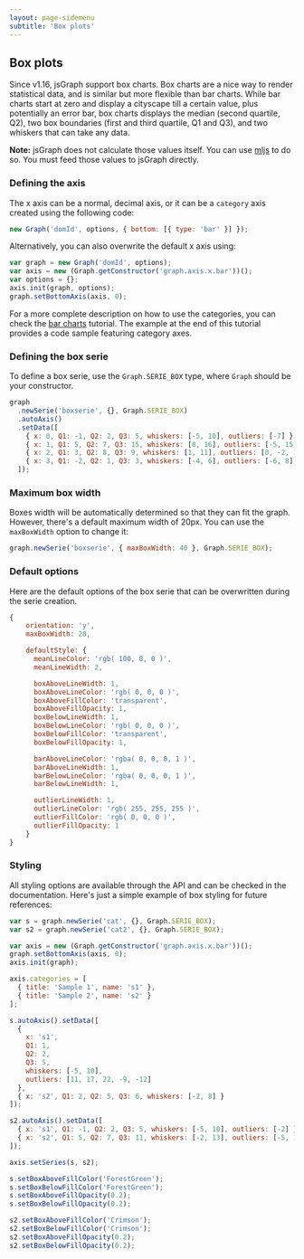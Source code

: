 ```yaml
---
layout: page-sidemenu
subtitle: 'Box plots'
---
```

## Box plots
Since v1.16, jsGraph support box charts. Box charts are a nice way to render statistical data, and is similar but more flexible than bar charts. While bar charts start at zero and display a cityscape till a certain value, plus potentially an error bar, box charts displays the median (second quartile, Q2), two box boundaries (first and third quartile, Q1 and Q3), and two whiskers that can take any data.

**Note:** jsGraph does not calculate those values itself. You can use [mljs](http://github.com/cheminfo/mljs) to do so. You must feed those values to jsGraph directly.

### <a id="definition"></a> Defining the axis

The x axis can be a normal, decimal axis, or it can be a `category` axis created using the following code:

```javascript
new Graph('domId', options, { bottom: [{ type: 'bar' }] });
```

Alternatively, you can also overwrite the default x axis using:

```javascript
var graph = new Graph('domId', options);
var axis = new (Graph.getConstructor('graph.axis.x.bar'))();
var options = {};
axis.init(graph, options);
graph.setBottomAxis(axis, 0);
```

For a more complete description on how to use the categories, you can check the [bar charts](./barchars.html) tutorial. The example at the end of this tutorial provides a code sample featuring category axes.

### <a id="definition-serie"></a> Defining the box serie

To define a box serie, use the `Graph.SERIE_BOX` type, where `Graph` should be your constructor.

```javascript
graph
  .newSerie('boxserie', {}, Graph.SERIE_BOX)
  .autoAxis()
  .setData([
    { x: 0, Q1: -1, Q2: 2, Q3: 5, whiskers: [-5, 10], outliers: [-7] },
    { x: 1, Q1: 5, Q2: 7, Q3: 15, whiskers: [0, 16], outliers: [-5, 15] },
    { x: 2, Q1: 3, Q2: 8, Q3: 9, whiskers: [1, 11], outliers: [0, -2, 12] },
    { x: 3, Q1: -2, Q2: 1, Q3: 3, whiskers: [-4, 6], outliers: [-6, 8] }
  ]);
```

<div id="example-1" class="jsgraph-example"></div>
<script>
	var graph = new Graph( "example-1" );
	graph.resize( 400, 300 );

graph
.newSerie( 'cat2', {}, Graph.SERIE_BOX )
.autoAxis()
.setData( [
{ x: 0, Q1: -1, Q2: 2, Q3: 5, whiskers: [-5,10], outliers: [ -7 ] },
{ x: 1, Q1: 5, Q2: 7, Q3: 15, whiskers: [-3,16], outliers: [ -5, 15 ] },
{ x: 2, Q1: 3, Q2: 8, Q3: 9, whiskers: [1,11], outliers: [ 0, -2, 12 ] },
{ x: 3, Q1: -2, Q2: 1, Q3: 3, whiskers: [-4,6], outliers: [ -6, 8 ] }
] );

    graph.draw();

</script>

### <a id="max-box-width"></a> Maximum box width

Boxes width will be automatically determined so that they can fit the graph. However, there's a default maximum width of 20px. You can use the `maxBoxWidth` option to change it:

```javascript
graph.newSerie('boxserie', { maxBoxWidth: 40 }, Graph.SERIE_BOX);
```

<div id="example-2" class="jsgraph-example"></div>
<script>
	var graph = new Graph( "example-2" );
	graph.resize( 400, 300 );

graph
.newSerie( 'cat2', { maxBoxWidth: 40 }, Graph.SERIE_BOX )
.autoAxis()
.setData( [
{ x: 0, Q1: -1, Q2: 2, Q3: 5, whiskers: [-5,10], outliers: [ -7 ] },
{ x: 1, Q1: 5, Q2: 7, Q3: 15, whiskers: [-3,16], outliers: [ -5, 15 ] },
{ x: 2, Q1: 3, Q2: 8, Q3: 9, whiskers: [1,11], outliers: [ 0, -2, 12 ] },
{ x: 3, Q1: -2, Q2: 1, Q3: 3, whiskers: [-4,6], outliers: [ -6, 8 ] }
] );

    graph.draw();

</script>

### <a id="default-options"></a> Default options

Here are the default options of the box serie that can be overwritten during the serie creation.

```javascript
{
	orientation: 'y',
	maxBoxWidth: 20,

	defaultStyle: {
	  meanLineColor: 'rgb( 100, 0, 0 )',
	  meanLineWidth: 2,

	  boxAboveLineWidth: 1,
	  boxAboveLineColor: 'rgb( 0, 0, 0 )',
	  boxAboveFillColor: 'transparent',
	  boxAboveFillOpacity: 1,
	  boxBelowLineWidth: 1,
	  boxBelowLineColor: 'rgb( 0, 0, 0 )',
	  boxBelowFillColor: 'transparent',
	  boxBelowFillOpacity: 1,

	  barAboveLineColor: 'rgba( 0, 0, 0, 1 )',
	  barAboveLineWidth: 1,
	  barBelowLineColor: 'rgba( 0, 0, 0, 1 )',
	  barBelowLineWidth: 1,

	  outlierLineWidth: 1,
	  outlierLineColor: 'rgb( 255, 255, 255 )',
	  outlierFillColor: 'rgb( 0, 0, 0 )',
	  outlierFillOpacity: 1
	}
}
```

### <a id="styling"></a> Styling

All styling options are available through the API and can be checked in the documentation.
Here's just a simple example of box styling for future references:

```javascript
var s = graph.newSerie('cat', {}, Graph.SERIE_BOX);
var s2 = graph.newSerie('cat2', {}, Graph.SERIE_BOX);

var axis = new (Graph.getConstructor('graph.axis.x.bar'))();
graph.setBottomAxis(axis, 0);
axis.init(graph);

axis.categories = [
  { title: 'Sample 1', name: 's1' },
  { title: 'Sample 2', name: 's2' }
];

s.autoAxis().setData([
  {
    x: 's1',
    Q1: 1,
    Q2: 2,
    Q3: 5,
    whiskers: [-5, 10],
    outliers: [11, 17, 22, -9, -12]
  },
  { x: 's2', Q1: 2, Q2: 5, Q3: 6, whiskers: [-2, 8] }
]);

s2.autoAxis().setData([
  { x: 's1', Q1: -1, Q2: 2, Q3: 5, whiskers: [-5, 10], outliers: [-2] },
  { x: 's2', Q1: 5, Q2: 7, Q3: 11, whiskers: [-2, 13], outliers: [-5, 15] }
]);

axis.setSeries(s, s2);

s.setBoxAboveFillColor('ForestGreen');
s.setBoxBelowFillColor('ForestGreen');
s.setBoxAboveFillOpacity(0.2);
s.setBoxBelowFillOpacity(0.2);

s2.setBoxAboveFillColor('Crimson');
s2.setBoxBelowFillColor('Crimson');
s2.setBoxAboveFillOpacity(0.2);
s2.setBoxBelowFillOpacity(0.2);
```

<div id="example-3" class="jsgraph-example"></div>
<script>
	var graph = new Graph( "example-3" );
	graph.resize( 400, 300 );

var s = graph.newSerie( 'cat', {}, Graph.SERIE_BOX );
var s2 = graph.newSerie( 'cat2', {}, Graph.SERIE_BOX );

var axis = new ( Graph.getConstructor( 'graph.axis.x.bar' ) )
graph.setBottomAxis( axis, 0 );
axis.init( graph );

axis.categories = [ { title: 'Sample 1', name: 's1' }, { title: 'Sample 2', name: 's2' } ];

s
.autoAxis()
.setData( [
{ x: 's1', Q1: 1, Q2: 2, Q3: 5, whiskers: [-5,10], outliers: [ 11, 17, 22, -9, -12 ] },
{ x: 's2', Q1: 2, Q2: 5, Q3: 6, whiskers: [-2,8] }
] );

s2
.autoAxis()
.setData( [
{ x: 's1', Q1: -1, Q2: 2, Q3: 5, whiskers: [-5,10], outliers: [ -2 ] },
{ x: 's2', Q1: 5, Q2: 7, Q3: 11, whiskers: [-2,13], outliers: [ -5, 15 ] }
] );

axis.setSeries( s, s2 );

s.setBoxAboveFillColor('ForestGreen');
s.setBoxBelowFillColor('ForestGreen');
s.setBoxAboveFillOpacity(0.2);
s.setBoxBelowFillOpacity(0.2);

s2.setBoxAboveFillColor('Crimson');
s2.setBoxBelowFillColor('Crimson');
s2.setBoxAboveFillOpacity(0.2);
s2.setBoxBelowFillOpacity(0.2);

graph.draw();
</script>